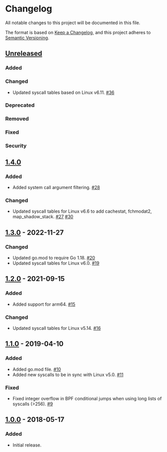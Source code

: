 # Changelog
All notable changes to this project will be documented in this file.

The format is based on [Keep a Changelog](https://keepachangelog.com/en/1.0.0/),
and this project adheres to [Semantic Versioning](https://semver.org/spec/v2.0.0.html).

## [Unreleased]

### Added

### Changed

- Updated syscall tables based on Linux v6.11. [#36](https://github.com/elastic/go-seccomp-bpf/pull/36)
 
### Deprecated

### Removed

### Fixed

### Security

## [1.4.0]

### Added

- Added system call argument filtering. [#28](https://github.com/elastic/go-seccomp-bpf/pull/28)

### Changed

- Updated syscall tables for Linux v6.6 to add cachestat, fchmodat2, map_shadow_stack. [#27](https://github.com/elastic/go-seccomp-bpf/pull/27) [#30](https://github.com/elastic/go-seccomp-bpf/pull/30)

## [1.3.0] - 2022-11-27

### Changed

- Updated go.mod to require Go 1.18. [#20](https://github.com/elastic/go-seccomp-bpf/pull/20)
- Updated syscall tables for Linux v6.0. [#19](https://github.com/elastic/go-seccomp-bpf/pull/19)

## [1.2.0] - 2021-09-15

### Added

- Added support for arm64. [#15](https://github.com/elastic/go-seccomp-bpf/pull/15)

### Changed

- Updated syscall tables for Linux v5.14. [#16](https://github.com/elastic/go-seccomp-bpf/pull/16)

## [1.1.0] - 2019-04-10

### Added
- Added go.mod file. [#10](https://github.com/elastic/go-seccomp-bpf/pull/10)
- Added new syscalls to be in sync with Linux v5.0. [#11](https://github.com/elastic/go-seccomp-bpf/pull/11)

### Fixed
- Fixed integer overflow in BPF conditional jumps when using long lists of
  syscalls (>256). [#9](https://github.com/elastic/go-seccomp-bpf/pull/9)

## [1.0.0] - 2018-05-17

### Added
- Initial release.

[Unreleased]: https://github.com/elastic/go-seccomp-bpf/compare/v1.4.0...HEAD
[1.4.0]: https://github.com/elastic/go-seccomp-bpf/v1.3.0...v1.4.0
[1.3.0]: https://github.com/elastic/go-seccomp-bpf/v1.2.0...v1.3.0
[1.2.0]: https://github.com/elastic/go-seccomp-bpf/v1.1.0...v1.2.0
[1.1.0]: https://github.com/elastic/go-seccomp-bpf/v1.0.0...v1.1.0
[1.0.0]: https://github.com/elastic/go-seccomp-bpf/v1.0.0
